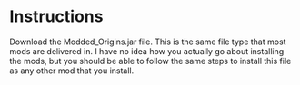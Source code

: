 # Instructions

Download the Modded_Origins.jar file. This is the same file type that most mods are delivered in. I have no idea how you actually go about installing the mods, but you should be able to follow the same steps to install this file as any other mod that you install.

